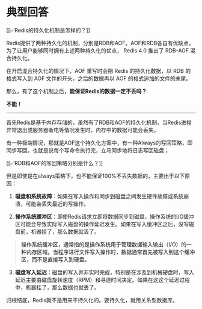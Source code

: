 # 典型回答


[[✅Redis的持久化机制是怎样的？]]



Redis提供了两种持久化的机制，分别是RDB和AOF。AOF和RDB各自有优缺点，为了让用户能够同时拥有上述两种持久化的优点， Redis 4.0 推出了 RDB-AOF 混合持久化。



在开启混合持久化的情况下，AOF 重写时会把 Redis 的持久化数据，以 RDB 的格式写入到 AOF 文件的开头，之后的数据再以 AOF 的格式追加的文件的末尾。



那么，有了这个机制之后，**能保证Redis的数据一定不丢吗？**



**不能！**

****

首先Redis是基于内存存储的，虽然有了RDB和AOF的持久化机制，当Redis进程异常退出或服务器断电等情况发生时，内存中的数据可能会丢失。



有一种极端情况，那就是AOF这个持久化方案中，有一种Always的写回策略，即同步写回。也就是说每个写命令执行完，立马同步地将日志写回磁盘；



[[✅RDB和AOF的写回策略分别是什么？]]



但是即使是在always策略下，也不能保证100%不丢失数据的，主要出于以下原因：



1. **磁盘和系统故障**：如果在写入操作和同步到磁盘之间发生硬件故障或系统崩溃，可能会丢失最近的写操作。



2. **操作系统缓冲区**：即使Redis请求立即将数据同步到磁盘，操作系统的I/O缓冲区可能会导致实际写入磁盘的操作延迟发生。如果在写入缓冲区之后，没写磁盘前，机器挂了，那么数据就丢了。



> <font style="color:rgb(15, 15, 15);">操作系统缓冲区，通常指的是操作系统用于管理数据输入输出（I/O）的一种内存区域。当程序进行文件写入操作时，数据通常首先被写入到这个缓冲区，而不是直接写入到硬盘。</font>
>



3. **磁盘写入延迟**：磁盘的写入并非实时完成，特别是在涉及到机械硬盘时，写入延迟主要由磁盘旋转速度（RPM）和寻道时间决定。如果在这这个延迟过程中，机器挂了，那么数据也就丢了。





归根结底，Redis就不是用来干持久化的。要持久化，就用关系型数据库。

